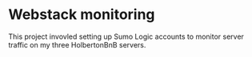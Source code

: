# Webstack monitoring

This project invovled setting up Sumo Logic accounts to monitor server traffic
on my three HolbertonBnB servers.

 
